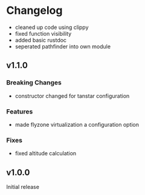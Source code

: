 # Changelog

- cleaned up code using clippy
- fixed function visibility
- added basic rustdoc
- seperated pathfinder into own module

## v1.1.0

### Breaking Changes

- constructor changed for tanstar configuration

### Features

- made flyzone virtualization a configuration option

### Fixes

- fixed altitude calculation

## v1.0.0

Initial release
